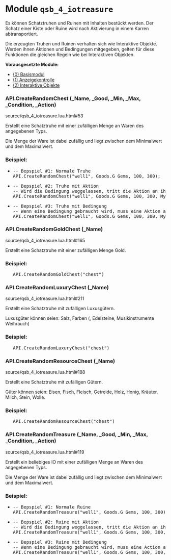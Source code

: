 # Module <code>qsb_4_iotreasure</code>
Es können Schatztruhen und Ruinen mit Inhalten bestückt werden.
 Der Schatz einer Kiste oder Ruine wird nach Aktivierung in einem Karren
 abtransportiert.</p>

<p> Die erzeugten Truhen und Ruinen verhalten sich wie Interaktive Objekte.
 Werden ihnen Aktionen und Bedingungen mitgegeben, gelten für diese Funktionen
 die gleichen Regeln wie bei Interaktiven Objekten.</p>

<p> <b>Vorausgesetzte Module:</b>
 <ul>
 <li><a href="qsb.html">(0) Basismodul</a></li>
 <li><a href="modules.QSB_1_GuiControl.QSB_1_GuiControl.html">(1) Anzeigekontrolle</a></li>
 <li><a href="modules.QSB_2_Objects.QSB_2_Objects.html">(2) Interaktive Objekte</a></li>
 </ul>

### API.CreateRandomChest (_Name, _Good, _Min, _Max, _Condition, _Action)
source/qsb_4_iotreasure.lua.html#53

Erstellt eine Schatztruhe mit einer zufälligen Menge an Waren
 des angegebenen Typs.

 Die Menge der Ware ist dabei zufällig und liegt zwischen dem Minimalwert
 und dem Maximalwert.






### Beispiel:
<ul>


<li><pre class="example"><span class="comment">-- Bepspiel #1: Normale Truhe
</span>API.CreateRandomChest(<span class="string">"well1"</span>, Goods.G_Gems, <span class="number">100</span>, <span class="number">300</span>);</pre></li>


<li><pre class="example"><span class="comment">-- Bepspiel #2: Truhe mit Aktion
</span><span class="comment">-- Wird die Bedingung weggelassen, tritt die Aktion an ihre Stelle
</span>API.CreateRandomChest(<span class="string">"well1"</span>, Goods.G_Gems, <span class="number">100</span>, <span class="number">300</span>, MyActionFunction);</pre></li>


<li><pre class="example"><span class="comment">-- Bepspiel #3: Truhe mit Bedingung
</span><span class="comment">-- Wenn eine Bedingung gebraucht wird, muss eine Aktion angegeben werden.
</span>API.CreateRandomChest(<span class="string">"well1"</span>, Goods.G_Gems, <span class="number">100</span>, <span class="number">300</span>, MyConditionFunction, MyActionFunction);</pre></li>


</ul>


### API.CreateRandomGoldChest (_Name)
source/qsb_4_iotreasure.lua.html#165

Erstellt eine Schatztruhe mit einer zufälligen Menge Gold.





### Beispiel:
<ul>


<pre class="example">API.CreateRandomGoldChest(<span class="string">"chest"</span>)</pre>


</ul>


### API.CreateRandomLuxuryChest (_Name)
source/qsb_4_iotreasure.lua.html#211

Erstellt eine Schatztruhe mit zufälligen Luxusgütern.

 Luxusgüter können seien: Salz, Farben (, Edelsteine, Musikinstrumente
 Weihrauch)






### Beispiel:
<ul>


<pre class="example">API.CreateRandomLuxuryChest(<span class="string">"chest"</span>)</pre>


</ul>


### API.CreateRandomResourceChest (_Name)
source/qsb_4_iotreasure.lua.html#188

Erstellt eine Schatztruhe mit zufälligen Gütern.

 Güter können seien: Eisen, Fisch, Fleisch, Getreide, Holz,
 Honig, Kräuter, Milch, Stein, Wolle.






### Beispiel:
<ul>


<pre class="example">API.CreateRandomResourceChest(<span class="string">"chest"</span>)</pre>


</ul>


### API.CreateRandomTreasure (_Name, _Good, _Min, _Max, _Condition, _Action)
source/qsb_4_iotreasure.lua.html#119

Erstellt ein beliebiges IO mit einer zufälligen Menge an Waren
 des angegebenen Typs.

 Die Menge der Ware ist dabei zufällig und liegt zwischen dem Minimalwert
 und dem Maximalwert.






### Beispiel:
<ul>


<li><pre class="example"><span class="comment">-- Bepspiel #1: Normale Ruine
</span>API.CreateRandomTreasure(<span class="string">"well1"</span>, Goods.G_Gems, <span class="number">100</span>, <span class="number">300</span>);</pre></li>


<li><pre class="example"><span class="comment">-- Bepspiel #2: Ruine mit Aktion
</span><span class="comment">-- Wird die Bedingung weggelassen, tritt die Aktion an ihre Stelle
</span>API.CreateRandomTreasure(<span class="string">"well1"</span>, Goods.G_Gems, <span class="number">100</span>, <span class="number">300</span>, MyActionFunction);</pre></li>


<li><pre class="example"><span class="comment">-- Bepspiel #3: Ruine mit Bedingung
</span><span class="comment">-- Wenn eine Bedingung gebraucht wird, muss eine Action angegeben werden.
</span>API.CreateRandomTreasure(<span class="string">"well1"</span>, Goods.G_Gems, <span class="number">100</span>, <span class="number">300</span>, MyConditionFunction, MyActionFunction);</pre></li>


</ul>


